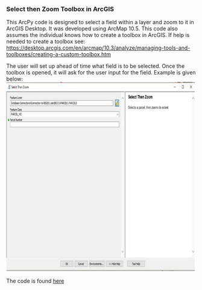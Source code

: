 <h3> Select then Zoom Toolbox in ArcGIS </h3>

This ArcPy code is designed to select a field within a layer and zoom to it in ArcGIS Desktop. It was developed using ArcMap 10.5. This code also assumes the individual knows how to create a toolbox in ArcGIS. If help is needed to create a toolbox see: https://desktop.arcgis.com/en/arcmap/10.3/analyze/managing-tools-and-toolboxes/creating-a-custom-toolbox.htm

The user will set up ahead of time what field is to be selected. Once the toolbox is opened, it will ask for the user input for the field. Example is given below:<br>
<img src="https://github.com/tkravits/Select-Then-Zoom/raw/master/Select-Then-Zoom.jpg" style="width:500px;height:500px;">


The code is found <a href="https://github.com/tkravits/Select-Then-Zoom">here</a>

